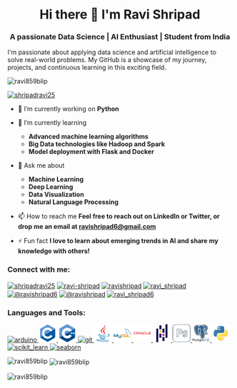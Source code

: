 <h1 align="center">Hi there 👋 I'm Ravi Shripad</h1>
<h3 align="center">A passionate Data Science | AI Enthusiast | Student from India</h3>
I'm passionate about applying data science and artificial intelligence to solve real-world problems. My GitHub is a showcase of my journey, projects, and continuous learning in this exciting field.


<p align="left"> <img src="https://komarev.com/ghpvc/?username=ravi859blip&label=Profile%20views&color=0e75b6&style=flat" alt="ravi859blip" /> </p>

<p align="left"> <a href="https://twitter.com/shripadravi25" target="blank"><img src="https://img.shields.io/twitter/follow/shripadravi25?logo=twitter&style=for-the-badge" alt="shripadravi25" /></a> </p>

- 🔭 I’m currently working on **Python**

- 🌱 I’m currently learning
  - **Advanced machine learning algorithms**
  - **Big Data technologies like Hadoop and Spark**
  - **Model deployment with Flask and Docker**

- 💬 Ask me about
  - **Machine Learning**
  - **Deep Learning**
  - **Data Visualization**
  - **Natural Language Processing**

- 📫 How to reach me **Feel free to reach out on LinkedIn or Twitter, or drop me an email at ravishripad6@gmail.com**

- ⚡ Fun fact **I love to learn about emerging trends in AI and share my knowledge with others!**

<h3 align="left">Connect with me:</h3>
<p align="left">
<a href="https://twitter.com/shripadravi25" target="blank"><img align="center" src="https://raw.githubusercontent.com/rahuldkjain/github-profile-readme-generator/master/src/images/icons/Social/twitter.svg" alt="shripadravi25" height="30" width="40" /></a>
<a href="https://linkedin.com/in/ravi-shripad" target="blank"><img align="center" src="https://raw.githubusercontent.com/rahuldkjain/github-profile-readme-generator/master/src/images/icons/Social/linked-in-alt.svg" alt="ravi-shripad" height="30" width="40" /></a>
<a href="https://kaggle.com/ravishripad" target="blank"><img align="center" src="https://raw.githubusercontent.com/rahuldkjain/github-profile-readme-generator/master/src/images/icons/Social/kaggle.svg" alt="ravishripad" height="30" width="40" /></a>
<a href="https://instagram.com/ravi_shripad" target="blank"><img align="center" src="https://raw.githubusercontent.com/rahuldkjain/github-profile-readme-generator/master/src/images/icons/Social/instagram.svg" alt="ravi_shripad" height="30" width="40" /></a>
<a href="https://medium.com/@ravishripad6" target="blank"><img align="center" src="https://raw.githubusercontent.com/rahuldkjain/github-profile-readme-generator/master/src/images/icons/Social/medium.svg" alt="@ravishripad6" height="30" width="40" /></a>
<a href="https://www.hackerrank.com/@ravishripad" target="blank"><img align="center" src="https://raw.githubusercontent.com/rahuldkjain/github-profile-readme-generator/master/src/images/icons/Social/hackerrank.svg" alt="@ravishripad" height="30" width="40" /></a>
<a href="https://www.leetcode.com/ravi_shripad6" target="blank"><img align="center" src="https://raw.githubusercontent.com/rahuldkjain/github-profile-readme-generator/master/src/images/icons/Social/leet-code.svg" alt="ravi_shripad6" height="30" width="40" /></a>
</p>

<h3 align="left">Languages and Tools:</h3>
<p align="left"> <a href="https://www.arduino.cc/" target="_blank" rel="noreferrer"> <img src="https://cdn.worldvectorlogo.com/logos/arduino-1.svg" alt="arduino" width="40" height="40"/> </a> <a href="https://www.cprogramming.com/" target="_blank" rel="noreferrer"> <img src="https://raw.githubusercontent.com/devicons/devicon/master/icons/c/c-original.svg" alt="c" width="40" height="40"/> </a> <a href="https://www.w3schools.com/cpp/" target="_blank" rel="noreferrer"> <img src="https://raw.githubusercontent.com/devicons/devicon/master/icons/cplusplus/cplusplus-original.svg" alt="cplusplus" width="40" height="40"/> </a> <a href="https://git-scm.com/" target="_blank" rel="noreferrer"> <img src="https://www.vectorlogo.zone/logos/git-scm/git-scm-icon.svg" alt="git" width="40" height="40"/> </a> <a href="https://www.java.com" target="_blank" rel="noreferrer"> <img src="https://raw.githubusercontent.com/devicons/devicon/master/icons/java/java-original.svg" alt="java" width="40" height="40"/> </a> <a href="https://www.mysql.com/" target="_blank" rel="noreferrer"> <img src="https://raw.githubusercontent.com/devicons/devicon/master/icons/mysql/mysql-original-wordmark.svg" alt="mysql" width="40" height="40"/> </a> <a href="https://www.oracle.com/" target="_blank" rel="noreferrer"> <img src="https://raw.githubusercontent.com/devicons/devicon/master/icons/oracle/oracle-original.svg" alt="oracle" width="40" height="40"/> </a> <a href="https://pandas.pydata.org/" target="_blank" rel="noreferrer"> <img src="https://raw.githubusercontent.com/devicons/devicon/2ae2a900d2f041da66e950e4d48052658d850630/icons/pandas/pandas-original.svg" alt="pandas" width="40" height="40"/> </a> <a href="https://www.photoshop.com/en" target="_blank" rel="noreferrer"> <img src="https://raw.githubusercontent.com/devicons/devicon/master/icons/photoshop/photoshop-line.svg" alt="photoshop" width="40" height="40"/> </a> <a href="https://www.postgresql.org" target="_blank" rel="noreferrer"> <img src="https://raw.githubusercontent.com/devicons/devicon/master/icons/postgresql/postgresql-original-wordmark.svg" alt="postgresql" width="40" height="40"/> </a> <a href="https://www.python.org" target="_blank" rel="noreferrer"> <img src="https://raw.githubusercontent.com/devicons/devicon/master/icons/python/python-original.svg" alt="python" width="40" height="40"/> </a> <a href="https://scikit-learn.org/" target="_blank" rel="noreferrer"> <img src="https://upload.wikimedia.org/wikipedia/commons/0/05/Scikit_learn_logo_small.svg" alt="scikit_learn" width="40" height="40"/> </a> <a href="https://seaborn.pydata.org/" target="_blank" rel="noreferrer"> <img src="https://seaborn.pydata.org/_images/logo-mark-lightbg.svg" alt="seaborn" width="40" height="40"/> </a> </p>

<p><img align="left" src="https://github-readme-stats.vercel.app/api/top-langs?username=ravi859blip&show_icons=true&locale=en&layout=compact" alt="ravi859blip" /></p>

<p>&nbsp;<img align="center" src="https://github-readme-stats.vercel.app/api?username=ravi859blip&show_icons=true&locale=en" alt="ravi859blip" /></p>

<p><img align="center" src="https://github-readme-streak-stats.herokuapp.com/?user=ravi859blip&" alt="ravi859blip" /></p>

